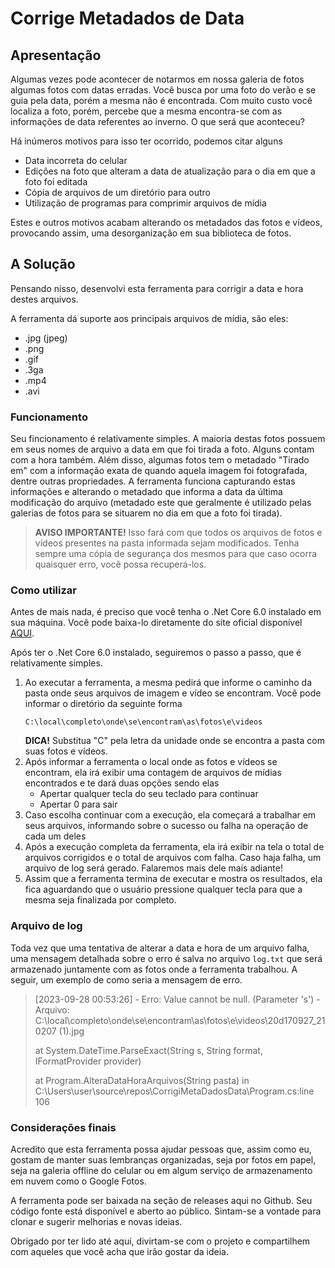# Corrige Metadados de Data

## Apresentação
Algumas vezes pode acontecer de notarmos em nossa galeria de fotos algumas fotos com datas erradas. Você busca por uma foto do verão e se guia pela data, porém a mesma não é encontrada. Com muito custo você localiza a foto, porém, percebe que a mesma encontra-se com as informações de data referentes ao inverno. O que será que aconteceu?

Há inúmeros motivos para isso ter ocorrido, podemos citar alguns

- Data incorreta do celular
- Edições na foto que alteram a data de atualização para o dia em que a foto foi editada
- Cópia de arquivos de um diretório para outro
- Utilização de programas para comprimir arquivos de mídia

Estes e outros motivos acabam alterando os metadados das fotos e vídeos, provocando assim, uma desorganização em sua biblioteca de fotos.

## A Solução
Pensando nisso, desenvolvi esta ferramenta para corrigir a data e hora destes arquivos.

A ferramenta dá suporte aos principais arquivos de mídia, são eles:
- .jpg (jpeg)
- .png
- .gif
- .3ga
- .mp4
- .avi

### Funcionamento
Seu fincionamento é relativamente simples. A maioria destas fotos possuem em seus nomes de arquivo a data em que foi tirada a foto. Alguns contam com a hora também. Além disso, algumas fotos tem o metadado "Tirado em" com a informação exata de quando aquela imagem foi fotografada, dentre outras propriedades. A ferramenta funciona capturando estas informações e alterando o metadado que informa a data da última modificação do arquivo (metadado este que geralmente é utilizado pelas galerias de fotos para se situarem no dia em que a foto foi tirada).

> **AVISO IMPORTANTE!** Isso fará com que todos os arquivos de fotos e vídeos presentes na pasta informada sejam modificados. Tenha sempre uma cópia de segurança dos mesmos para que caso ocorra quaisquer erro, você possa recuperá-los.

### Como utilizar
Antes de mais nada, é preciso que você tenha o .Net Core 6.0 instalado em sua máquina. Você pode baixa-lo diretamente do site oficial disponível [AQUI](https://dotnet.microsoft.com/pt-br/download/dotnet/6.0).

Após ter o .Net Core 6.0 instalado, seguiremos o passo a passo, que é relativamente simples.

1. Ao executar a ferramenta, a mesma pedirá que informe o caminho da pasta onde seus arquivos de imagem e vídeo se encontram. Você pode informar o diretório da seguinte forma
   ```
   C:\local\completo\onde\se\encontram\as\fotos\e\videos
   ```
   **DICA!** Substitua "C" pela letra da unidade onde se encontra a pasta com suas fotos e vídeos.
2. Após informar a ferramenta o local onde as fotos e vídeos se encontram, ela irá exibir uma contagem de arquivos de mídias encontrados e te dará duas opções sendo elas
   - Apertar qualquer tecla do seu teclado para continuar
   - Apertar 0 para sair
3. Caso escolha continuar com a execução, ela começará a trabalhar em seus arquivos, informando sobre o sucesso ou falha na operação de cada um deles
4. Após a execução completa da ferramenta, ela irá exibir na tela o total de arquivos corrigidos e o total de arquivos com falha. Caso haja falha, um arquivo de log será gerado. Falaremos mais dele mais adiante!
5. Assim que a ferramenta termina de executar e mostra os resultados, ela fica aguardando que o usuário pressione qualquer tecla para que a mesma seja finalizada por completo.

### Arquivo de log
Toda vez que uma tentativa de alterar a data e hora de um arquivo falha, uma mensagem detalhada sobre o erro é salva no arquivo ```log.txt``` que será armazenado juntamente com as fotos onde a ferramenta trabalhou.
A seguir, um exemplo de como seria a mensagem de erro.

> [2023-09-28 00:53:26] - Erro: Value cannot be null. (Parameter 's') - Arquivo: C:\local\completo\onde\se\encontram\as\fotos\e\videos\20d170927_210207 (1).jpg 
>
   > at System.DateTime.ParseExact(String s, String format, IFormatProvider provider)
   >
   > at Program.AlteraDataHoraArquivos(String pasta) in C:\Users\user\source\repos\CorrigiMetaDadosData\Program.cs:line 106

   ### Considerações finais
   Acredito que esta ferramenta possa ajudar pessoas que, assim como eu, gostam de manter suas lembranças organizadas, seja por fotos em papel, seja na galeria offline do celular ou em algum serviço de armazenamento em nuvem como o Google Fotos.

   A ferramenta pode ser baixada na seção de releases aqui no Github. Seu código fonte está disponível e aberto ao público. Sintam-se a vontade para clonar e sugerir melhorias e novas ideias.

   Obrigado por ter lido até aqui, divirtam-se com o projeto e compartilhem com aqueles que você acha que irão gostar da ideia.
